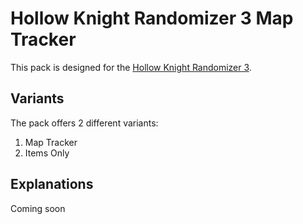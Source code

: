 # Hollow Knight Randomizer 3 Map Tracker

This pack is designed for the [Hollow Knight Randomizer 3](https://github.com/homothetyhk/HollowKnight.RandomizerMod).

## Variants

The pack offers 2 different variants:

1. Map Tracker
2. Items Only

## Explanations

Coming soon
